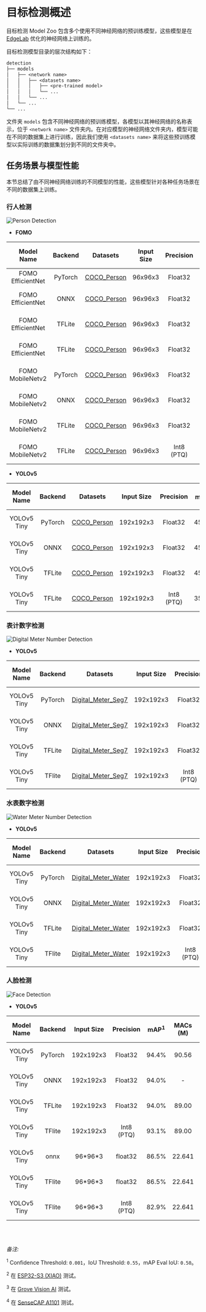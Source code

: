 # 目标检测概述

目标检测 Model Zoo 包含多个使用不同神经网络的预训练模型，这些模型是在 [EdgeLab](https://github.com/Seeed-Studio/EdgeLab) 优化的神经网络上训练的。

目标检测模型目录的层次结构如下：

```txt
detection
├── models
│   ├── <network name>
│   │   ├── <datasets name>
│   │   │   ├── <pre-trained model>
│   │   │   └── ...
│   │   └── ...
│   └── ...
└── ...
```

文件夹 `models` 包含不同神经网络的预训练模型，各模型以其神经网络的名称表示，位于 `<network name>` 文件夹内。在对应模型的神经网络文件夹内，模型可能在不同的数据集上进行训练，因此我们使用 `<datasets name>` 来将这些预训练模型以实际训练的数据集划分到不同的文件夹中。

## 任务场景与模型性能

本节总结了由不同神经网络训练的不同模型的性能，这些模型针对各种任务场景在不同的数据集上训练。

### 行人检测

![Person Detection](https://cdn.jsdelivr.net/gh/Seeed-Studio/edgelab-model-zoo@main/detection/assets/images/person_detection.png)

- **FOMO**

| Model Name | Backend | Datasets | Input Size | Precision | F1 | MACs (M) | Parameters (M) | Invoking RAM (MiB) | Invoke Time (ms) | Link |
|:---------:|:-:|:-:|:-:|:--------:|:---------:|:---------:|:--:|:----:|:-----------:|:-:|
| FOMO EfficientNet | PyTorch | [COCO_Person](https://cocodataset.org/) | 96x96x3    | Float32    | 0.83 | -        | -              | -                  | -                                                           | -                                                                                                                                                                                                            |  |
| FOMO EfficientNet | ONNX    | [COCO_Person](https://cocodataset.org/) | 96x96x3    | Float32    | 0.83 | -        | -              | -                  | -                                                           | [Download (Seeed Studio)](https://files.seeedstudio.com/edgelab/model_zoo/detection/models/fomo/COCO_Person/fomo_efficientnet_b0_x8_abl_coco_float32_sha1_0744ab5aa39cb0cf0c00aac7b9ded750f350f9d2.onnx)           |
| FOMO EfficientNet | TFLite  | [COCO_Person](https://cocodataset.org/) | 96x96x3    | Float32    | -      | -        | -              | -                  | -                                                           | [Download (Seeed Studio)](https://files.seeedstudio.com/edgelab/model_zoo/detection/models/fomo/COCO_Person/fomo_efficientnet_b0_x8_abl_coco_float32_sha1_7a9006bc353c2d77b8ce36d8f893cd5297759401.tflite)         |
| FOMO EfficientNet | TFLite  | [COCO_Person](https://cocodataset.org/) | 96x96x3    | Float32    | -      | -        | -              | -                  | -                                                           | [Download (Seeed Studio)](https://files.seeedstudio.com/edgelab/model_zoo/detection/models/fomo/COCO_Person/fomo_efficientnet_b0_x8_abl_coco_int8_sha1_947570fb1e44e72b60dce524140d985561979af6.tflite)            |
| FOMO MobileNetv2  | PyTorch | [COCO_Person](https://cocodataset.org/) | 96x96x3    | Float32    | 0.57  | 7.00     | 0.40           | -                  | -                                                           | [Download (Seeed Studio)](https://files.seeedstudio.com/edgelab/model_zoo/detection/models/fomo/COCO_Person/fomo_mobnetv2_0.35_x8_abl_coco_sha1_22e95589616023d70e5671b27f0fc4906230aefe.pth)                |
| FOMO MobileNetv2  | ONNX    | [COCO_Person](https://cocodataset.org/) | 96x96x3    | Float32    | 0.57  | -        | -              | -                  | -                                                           | [Download (Seeed Studio)](https://files.seeedstudio.com/edgelab/model_zoo/detection/models/fomo/COCO_Person/fomo_mobnetv2_0.35_x8_abl_coco_sha1_65a999fadc666c2f2eb843d37a256c104b2e72df.onnx)           |
| FOMO MobileNetv2  | TFLite  | [COCO_Person](https://cocodataset.org/) | 96x96x3    | Float32    | 0.57  | 6.20     | -              | 0.93               | -                                                           | [Download (Seeed Studio)](https://files.seeedstudio.com/edgelab/model_zoo/detection/models/fomo/COCO_Person/fomo_mobnetv2_0.35_x8_abl_coco_float32_sha1_154f7f8ae469e196b6d2d920c6bb8552b75e6872.tflite) |
| FOMO MobileNetv2  | TFLite  | [COCO_Person](https://cocodataset.org/) | 96x96x3    | Int8 (PTQ) | 0.56  | 6.20     | -              | 0.24               | 65.72<sup>(2)</sup>/98.28<sup>(3)</sup>/99.10<sup>(4)</sup> | [Download (Seeed Studio)](https://files.seeedstudio.com/edgelab/model_zoo/detection/models/fomo/COCO_Person/fomo_mobnetv2_0.35_x8_abl_coco_int8_sha1_f71baa4b43310a9d1fa9b128dca15d3bf9c2a696.tflite)    |

- **YOLOv5**

| Model Name | Backend | Datasets | Input Size | Precision | mAP<sup>1</sup> | MACs (M) | Parameters (M) | Invoking RAM (MiB) | Invoke Time (ms) | Link |
|:---------:|:-:|:-:|:-:|:--------:|:---------:|:---------:|:--:|:----:|:-----------:|:-:|
| YOLOv5 Tiny | PyTorch | [COCO_Person](https://cocodataset.org/) | 192x192x3  | Float32    | 45.8%           | 90.56    | 0.67           | -                  | -                                                              | [Download (Seeed Studio)](https://files.seeedstudio.com/edgelab/model_zoo/detection/models/yolov5/COCO_Person/yolov5_tiny_1xb16_300e_coco_sha1_8efbba3dacd06a3ac5636fbed215358a501ed1b1.pth)                |
| YOLOv5 Tiny | ONNX    | [COCO_Person](https://cocodataset.org/) | 192x192x3  | Float32    | 45.8%           | -        | 0.67           | -                  | -                                                              | [Download (Seeed Studio)](https://files.seeedstudio.com/edgelab/model_zoo/detection/models/yolov5/COCO_Person/yolov5_tiny_1xb16_300e_coco_sha1_cdb8b099a610d01b6e54715a76ef9757a2f86ffb.onnx)           |
| YOLOv5 Tiny | TFLite  | [COCO_Person](https://cocodataset.org/) | 192x192x3  | Float32    | 45.8%           | 89.00    | -              | 1.20               | -                                                              | [Download (Seeed Studio)](https://files.seeedstudio.com/edgelab/model_zoo/detection/models/yolov5/COCO_Person/yolov5_tiny_1xb16_300e_coco_float32_sha1_4ca1ba6b7c881cc8d4589462b22ee1fa5365d8f7.tflite) |
| YOLOv5 Tiny | TFLite  | [COCO_Person](https://cocodataset.org/) | 192x192x3  | Int8 (PTQ) | 35.0%           | 89.00    | -              | 0.35               | 671.24<sup>(2)</sup>/890.83<sup>(3)</sup>/893.62<sup>(4)</sup> | [Download (Seeed Studio)](https://files.seeedstudio.com/edgelab/model_zoo/detection/models/yolov5/COCO_Person/yolov5_tiny_1xb16_300e_coco_int8_sha1_a39e1664b3cefcc31c9267e78594c7ee0cbacc64.tflite)    |

### 表计数字检测

![Digital Meter Number Detection](https://cdn.jsdelivr.net/gh/Seeed-Studio/edgelab-model-zoo@main/detection/assets/images/digital_meter_number_detection.png)

- **YOLOv5**

| Model Name | Backend | Datasets | Input Size | Precision | mAP<sup>1</sup> | MACs (M) | Parameters (M) | Invoking RAM (MiB) | Invoke Time (ms) | Link |
|:---------:|:-:|:-:|:-:|:--------:|:---------:|:---------:|:--:|:----:|:-----------:|:-:|
| YOLOv5 Tiny | PyTorch | [Digital_Meter_Seg7](https://universe.roboflow.com/seeed-studio-dbk14/digital-meter-seg7) | 192x192x3  | Float32    | 99.2%           | 90.56    | 0.67           | -                  | -                                                              | [Download (Seeed Studio)](https://files.seeedstudio.com/edgelab/model_zoo/detection/models/yolov5/Digital_Meter_Seg7/yolov5_tiny_1xb16_300e_coco_sha1_b26cffe14038a7155315c40b49f851679a547dec.pth)                |
| YOLOv5 Tiny | ONNX    | [Digital_Meter_Seg7](https://universe.roboflow.com/seeed-studio-dbk14/digital-meter-seg7) | 192x192x3  | Float32    | 98.8%           | -        | 0.67           | -                  | -                                                              | [Download (Seeed Studio)](https://files.seeedstudio.com/edgelab/model_zoo/detection/models/yolov5/Digital_Meter_Seg7/yolov5_tiny_1xb16_300e_coco_sha1_fafffe6308842f1510fb6dd01293db4243edd678.onnx)           |
| YOLOv5 Tiny | TFLite  | [Digital_Meter_Seg7](https://universe.roboflow.com/seeed-studio-dbk14/digital-meter-seg7) | 192x192x3  | Float32    | 98.8%           | 89.00    | -              | 1.20               | -                                                              | [Download (Seeed Studio)](https://files.seeedstudio.com/edgelab/model_zoo/detection/models/yolov5/Digital_Meter_Seg7/yolov5_tiny_1xb16_300e_coco_float32_sha1_e46a4c7183d073a5807e327d6b6d788853f2acf7.tflite) |
| YOLOv5 Tiny | TFlite  | [Digital_Meter_Seg7](https://universe.roboflow.com/seeed-studio-dbk14/digital-meter-seg7) | 192x192x3  | Int8 (PTQ) | 98.1%           | 89.00    | -              | 0.35               | 671.24<sup>(2)</sup>/890.83<sup>(3)</sup>/893.62<sup>(4)</sup> | [Download (Seeed Studio)](https://files.seeedstudio.com/edgelab/model_zoo/detection/models/yolov5/Digital_Meter_Seg7/yolov5_tiny_1xb16_300e_coco_int8_sha1_d670a8f8ceb3691beaa89da352c678634a29df73.tflite)    |

### 水表数字检测

![Water Meter Number Detection](https://cdn.jsdelivr.net/gh/Seeed-Studio/edgelab-model-zoo@main/detection/assets/images/water_meter_number_detection.png)

- **YOLOv5**

| Model Name | Backend | Datasets | Input Size | Precision | mAP<sup>1</sup> | MACs (M) | Parameters (M) | Invoking RAM (MiB) | Invoke Time (ms) | Link |
|:---------:|:-:|:-:|:-:|:--------:|:---------:|:---------:|:--:|:----:|:-----------:|:-:|
| YOLOv5 Tiny | PyTorch | [Digital_Meter_Water](https://universe.roboflow.com/seeed-studio-dbk14/digital-meter-water) | 192x192x3  | Float32    | 95.3%           | 90.56    | 0.67           | -                  | -                                                              | [Download (Seeed Studio)](https://files.seeedstudio.com/edgelab/model_zoo/detection/models/yolov5/Digital_Meter_Water/yolov5_tiny_1xb16_300e_coco_sha1_e10d262518622edc50e0820b213581fc8d628e2b.pth)                |
| YOLOv5 Tiny | ONNX    | [Digital_Meter_Water](https://universe.roboflow.com/seeed-studio-dbk14/digital-meter-water) | 192x192x3  | Float32    | 91.8%           | -        | 0.67           | -                  | -                                                              | [Download (Seeed Studio)](https://files.seeedstudio.com/edgelab/model_zoo/detection/models/yolov5/Digital_Meter_Water/yolov5_tiny_1xb16_300e_coco_sha1_e4139097229c74d6d627a769e788374f7bd23e48.onnx)           |
| YOLOv5 Tiny | TFLite  | [Digital_Meter_Water](https://universe.roboflow.com/seeed-studio-dbk14/digital-meter-water) | 192x192x3  | Float32    | 91.8%           | 89.00    | -              | 1.20               | -                                                              | [Download (Seeed Studio)](https://files.seeedstudio.com/edgelab/model_zoo/detection/models/yolov5/Digital_Meter_Water/yolov5_tiny_1xb16_300e_coco_float32_sha1_d523dd19922ff4a3a53a0795222121317d01354d.tflite) |
| YOLOv5 Tiny | TFlite  | [Digital_Meter_Water](https://universe.roboflow.com/seeed-studio-dbk14/digital-meter-water) | 192x192x3  | Int8 (PTQ) | 88.3%           | 89.00    | -              | 0.35               | 671.24<sup>(2)</sup>/890.83<sup>(3)</sup>/893.62<sup>(4)</sup> | [Download (Seeed Studio)](https://files.seeedstudio.com/edgelab/model_zoo/detection/models/yolov5/Digital_Meter_Water/yolov5_tiny_1xb16_300e_coco_int8_sha1_ec2821e32f70f816872a384c1e4cf3a635a38954.tflite)    |

### 人脸检测

![Face Detection](https://cdn.jsdelivr.net/gh/Seeed-Studio/edgelab-model-zoo@main/detection/assets/images/face_detection.png)

- **YOLOv5**

| Model Name | Backend | Input Size | Precision | mAP<sup>1</sup> | MACs (M) | Parameters (M) | Invoking RAM (MiB) | Invoke Time (ms) | Link |
|:---------:|:-:|:-:|:--------:|:---------:|:---------:|:--:|:----:|:-----------:|:-:|
| YOLOv5 Tiny | PyTorch | 192x192x3  | Float32    | 94.4%   | 90.56   | 0.67|-|-| [Download (Seeed Studio)](https://files.seeedstudio.com/edgelab/model_zoo/detection/models/yolov5/Face/yolov5_tiny_1xb16_300e_coco_sha1_f2a3f61a271c467748e26f0fd6fdd82d740512ff.pth)  |
| YOLOv5 Tiny | ONNX    | 192x192x3  | Float32    | 94.0% | - | 0.67| - | - | [Download (Seeed Studio)](https://files.seeedstudio.com/edgelab/model_zoo/detection/models/yolov5/Face/yolov5_tiny_1xb16_300e_coco_sha1_e530c8df4b4474979cbfe2da447d06ab657289ce.onnx) |
| YOLOv5 Tiny | TFLite  | 192x192x3  | Float32    | 94.0%           | 89.00    | - | 1.20| - | [Download (Seeed Studio)](https://files.seeedstudio.com/edgelab/model_zoo/detection/models/yolov5/Face/yolov5_tiny_1xb16_300e_coco_float32_sha1_a647ee0f7eb8951b3d78c8048159e999029d7051.tflite) |
| YOLOv5 Tiny | TFlite  | 192x192x3  | Int8 (PTQ) | 93.1% | 89.00 | - |0.35 | 671.24<sup>(2)</sup>/890.83<sup>(3)</sup>/893.62<sup>(4)</sup> | [Download (Seeed Studio)](https://github.com/Seeed-Studio/edgelab-model-zoo/raw/dev/detection/models/yolov5/Face/yolov5_tiny_1xb16_300e_coco_int8_sha1_e707d23e1b45b4a464e9ebedae0f6570a9d35a9c.tflite)|
| YOLOv5 Tiny | onnx  | 96\*96\*3 | float32 | 86.5% | 22.641 | 0.699  | -| - | [Download (Seeed Studio)](https://files.seeedstudio.com/edgelab/model_zoo/detection/models/yolov5/Face/yolov5_tiny_96x96_float32_sha1_ba3a6a7de5bea92eb702a863608b64b70c04f79b.onnx)    |
| YOLOv5 Tiny | TFlite  | 96\*96\*3 | float32 | 86.5% | 22.641 | 0.699  | -| - | [Download (Seeed Studio)](https://files.seeedstudio.com/edgelab/model_zoo/detection/models/yolov5/Face/yolov5_tiny_96x96_float32_sha1_5a4b846ea88784bc275367ae8c371ba0e4916f9b.tflite)    |
| YOLOv5 Tiny | TFlite  | 96\*96\*3 | Int8 (PTQ) | 82.9% | 22.641 | 0.699  | -| 201<sup>(2) | [Download (Seeed Studio)](https://files.seeedstudio.com/edgelab/model_zoo/detection/models/yolov5/Face/yolov5_tiny_96x96_int8_sha1_20548b3a3c004b6a3a1169479dceb031586cb5c1.tflite)    |

<br></br>

*备注:*

<sup>1</sup> Confidence Threshold: `0.001`，IoU Threshold: `0.55`，mAP Eval IoU: `0.50`。

<sup>2</sup> 在 [ESP32-S3 (XIAO)](https://wiki.seeedstudio.com/xiao_esp32s3_getting_started/) 测试。

<sup>3</sup> 在 [Grove Vision AI](https://wiki.seeedstudio.com/Grove-Vision-AI-Module/) 测试。

<sup>4</sup> 在 [SenseCAP A1101](https://wiki.seeedstudio.com/SenseCAP-Vision-AI-Get-Started/) 测试。
